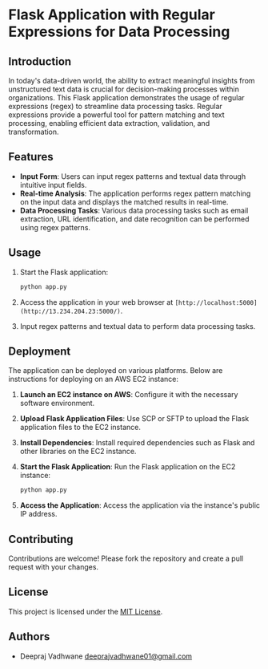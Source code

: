 # Flask Application with Regular Expressions for Data Processing

## Introduction

In today's data-driven world, the ability to extract meaningful insights from unstructured text data is crucial for decision-making processes within organizations.
This Flask application demonstrates the usage of regular expressions (regex) to streamline data processing tasks. 
Regular expressions provide a powerful tool for pattern matching and text processing, enabling efficient data extraction, validation, and transformation.

## Features

- **Input Form**: Users can input regex patterns and textual data through intuitive input fields.
- **Real-time Analysis**: The application performs regex pattern matching on the input data and displays the matched results in real-time.
- **Data Processing Tasks**: Various data processing tasks such as email extraction, URL identification, and date recognition can be performed using regex patterns.

## Usage

1. Start the Flask application:

    ```bash
    python app.py
    ```

2. Access the application in your web browser at `[http://localhost:5000](http://13.234.204.23:5000/)`.

3. Input regex patterns and textual data to perform data processing tasks.

## Deployment

The application can be deployed on various platforms. Below are instructions for deploying on an AWS EC2 instance:

1. **Launch an EC2 instance on AWS**: Configure it with the necessary software environment.
  
2. **Upload Flask Application Files**: Use SCP or SFTP to upload the Flask application files to the EC2 instance.

3. **Install Dependencies**: Install required dependencies such as Flask and other libraries on the EC2 instance.

4. **Start the Flask Application**: Run the Flask application on the EC2 instance:

    ```bash
    python app.py
    ```

5. **Access the Application**: Access the application via the instance's public IP address.

## Contributing

Contributions are welcome! Please fork the repository and create a pull request with your changes.

## License

This project is licensed under the [MIT License](LICENSE).

## Authors

- Deepraj Vadhwane deeprajvadhwane01@gmail.com


